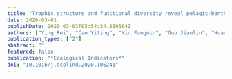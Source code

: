 ```yaml
---
title: "Trophic structure and functional diversity reveal pelagic-benthic coupling dynamic in the coastal ecosystem of Daya Bay, China"
date: 2020-03-01
publishDate: 2020-03-03T05:54:34.889564Z
authors: ["Ying Rui", "Cao Yiting", "Yin Fangmin", "Guo Jianlin", "Huang Jianrong", "Wang Yingyong", "Zheng Lianming", "Wang Junxing", "Liang Haoliang", "Li Zufu", "Feng Jianxiang"]
publication_types: ["2"]
abstract: ""
featured: false
publication: "*Ecological Indicators*"
doi: "10.1016/j.ecolind.2020.106241"
---
```


